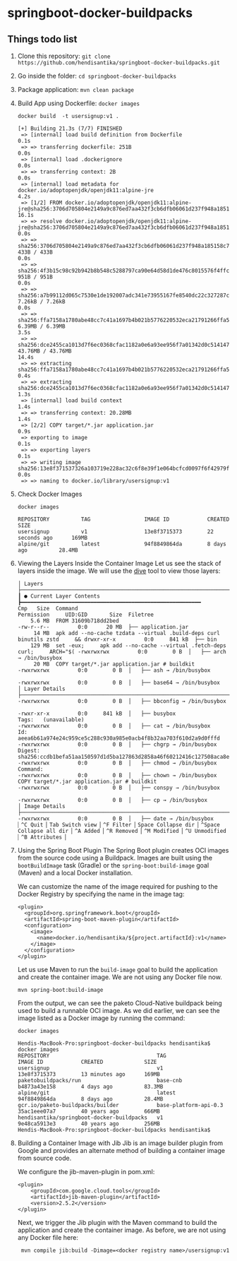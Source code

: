 # springboot-docker-buildpacks
## Things todo list
1. Clone this repository: `git clone https://github.com/hendisantika/springboot-docker-buildpacks.git`
2. Go inside the folder: `cd springboot-docker-buildpacks`
3. Package application: `mvn clean package`
4. Build App using Dockerfile: `docker images`
    ```docker
    docker build  -t usersignup:v1 .
    
    [+] Building 21.3s (7/7) FINISHED                                                                                                                                           
     => [internal] load build definition from Dockerfile                                                                                                                   0.1s
     => => transferring dockerfile: 251B                                                                                                                                   0.0s
     => [internal] load .dockerignore                                                                                                                                      0.0s
     => => transferring context: 2B                                                                                                                                        0.0s
     => [internal] load metadata for docker.io/adoptopenjdk/openjdk11:alpine-jre                                                                                           4.2s
     => [1/2] FROM docker.io/adoptopenjdk/openjdk11:alpine-jre@sha256:3706d705804e2149a9c876ed7aa432f3cb6dfb06061d237f948a185158c71a4c                                    16.1s
     => => resolve docker.io/adoptopenjdk/openjdk11:alpine-jre@sha256:3706d705804e2149a9c876ed7aa432f3cb6dfb06061d237f948a185158c71a4c                                     0.0s
     => => sha256:3706d705804e2149a9c876ed7aa432f3cb6dfb06061d237f948a185158c71a4c 433B / 433B                                                                             0.0s
     => => sha256:4f3b15c98c92b942b8b548c5288797ca90e64d58d1de476c8015576f4ffc1e0f 951B / 951B                                                                             0.0s
     => => sha256:a7b99112d065c7530e1de192007adc341e73955167fe8540dc22c327287ca9eb 7.26kB / 7.26kB                                                                         0.0s
     => => sha256:ffa7158a1780abe48cc7c41a1697b4b021b5776220532eca21791266ffa5b860 6.39MB / 6.39MB                                                                         3.5s
     => => sha256:dce2455ca1013d7f6ec0368cfac1182a0e6a93ee956f7a01342d0c514147478f 43.76MB / 43.76MB                                                                      14.4s
     => => extracting sha256:ffa7158a1780abe48cc7c41a1697b4b021b5776220532eca21791266ffa5b860                                                                              0.4s
     => => extracting sha256:dce2455ca1013d7f6ec0368cfac1182a0e6a93ee956f7a01342d0c514147478f                                                                              1.3s
     => [internal] load build context                                                                                                                                      1.4s
     => => transferring context: 20.28MB                                                                                                                                   1.4s
     => [2/2] COPY target/*.jar application.jar                                                                                                                            0.9s
     => exporting to image                                                                                                                                                 0.1s
     => => exporting layers                                                                                                                                                0.1s
     => => writing image sha256:13e8f371537326a103719e228ac32c6f8e39f1e064bcfcd0097f6f42979fe823                                                                           0.0s
     => => naming to docker.io/library/usersignup:v1 
    ```
5. Check Docker Images
    ```docker
    docker images 
    
    REPOSITORY          TAG                 IMAGE ID            CREATED             SIZE
    usersignup          v1                  13e8f3715373        22 seconds ago      169MB
    alpine/git          latest              94f8849864da        8 days ago          28.4MB
    ```
6. Viewing the Layers Inside the Container Image
Let us see the stack of layers inside the image. We will use the [dive](https://github.com/wagoodman/dive) tool to view those layers:
    ```shell script
    │ Layers ├─────────────────────────────────────────────────────────────────────────── ┃ ● Current Layer Contents ┣━━━━━━━━━━━━━━━━━━━━━━━━━━━━━━━━━━━━━━━━━━━━━━━━━━━━━━━━━
    Cmp   Size  Command                                                                   Permission     UID:GID       Size  Filetree
        5.6 MB  FROM 31609b718dd2bed                                                      -rw-r--r--         0:0      20 MB  ├── application.jar
         14 MB  apk add --no-cache tzdata --virtual .build-deps curl binutils zstd     && drwxr-xr-x         0:0     841 kB  ├── bin                    
        129 MB  set -eux;     apk add --no-cache --virtual .fetch-deps curl;     ARCH="$( -rwxrwxrwx         0:0        0 B  │   ├── arch → /bin/busybox
         20 MB  COPY target/*.jar application.jar # buildkit                              -rwxrwxrwx         0:0        0 B  │   ├── ash → /bin/busybox   
                                                                                          -rwxrwxrwx         0:0        0 B  │   ├── base64 → /bin/busybox  
    │ Layer Details ├──────────────────────────────────────────────────────────────────── -rwxrwxrwx         0:0        0 B  │   ├── bbconfig → /bin/busybox
                                                                                          -rwxr-xr-x         0:0     841 kB  │   ├── busybox           
    Tags:   (unavailable)                                                                 -rwxrwxrwx         0:0        0 B  │   ├── cat → /bin/busybox  
    Id:     aeea6b61a974e24c959ce5c288c930a985e0acb4f8b32aa703f610d2a9d0fffd              -rwxrwxrwx         0:0        0 B  │   ├── chgrp → /bin/busybox
    Digest: sha256:ccdb1befa51aa150597d1d5ba127863d2858a46f60212416c127508aca8e27ee       -rwxrwxrwx         0:0        0 B  │   ├── chmod → /bin/busybox
    Command:                                                                              -rwxrwxrwx         0:0        0 B  │   ├── chown → /bin/busybox 
    COPY target/*.jar application.jar # buildkit                                          -rwxrwxrwx         0:0        0 B  │   ├── conspy → /bin/busybox
                                                                                          -rwxrwxrwx         0:0        0 B  │   ├── cp → /bin/busybox  
    │ Image Details ├──────────────────────────────────────────────────────────────────── -rwxrwxrwx         0:0        0 B  │   ├── date → /bin/busybox
    ▏^C Quit ▏Tab Switch view ▏^F Filter ▏Space Collapse dir ▏^Space Collapse all dir ▏^A Added ▏^R Removed ▏^M Modified ▏^U Unmodified ▏^B Attributes ▏                        
    ```
 7. Using the Spring Boot Plugin
    The Spring Boot plugin creates OCI images from the source code using a Buildpack. Images are built using the `bootBuildImage` task (Gradle) or the `spring-boot:build-image` goal (Maven) and a local Docker installation.
 
    We can customize the name of the image required for pushing to the Docker Registry by specifying the name in the image tag:
    ```shell script
    <plugin>
      <groupId>org.springframework.boot</groupId>
      <artifactId>spring-boot-maven-plugin</artifactId>
      <configuration>
        <image>
          <name>docker.io/hendisantika/${project.artifactId}:v1</name>
        </image>
      </configuration>
    </plugin>
    ```
    
    Let us use Maven to run the `build-image` goal to build the application and create the container image. We are not using any Docker file now.
    ```shell script
    mvn spring-boot:build-image
    ```
    
    From the output, we can see the paketo Cloud-Native buildpack being used to build a runnable OCI image. As we did earlier, we can see the image listed as a Docker image by running the command:
    ```docker
    docker images 
    
    Hendis-MacBook-Pro:springboot-docker-buildpacks hendisantika$ docker images 
    REPOSITORY                                  TAG                     IMAGE ID            CREATED             SIZE
    usersignup                                  v1                      13e8f3715373        13 minutes ago      169MB
    paketobuildpacks/run                        base-cnb                b4873a43e158        4 days ago          83.3MB
    alpine/git                                  latest                  94f8849864da        8 days ago          28.4MB
    gcr.io/paketo-buildpacks/builder            base-platform-api-0.3   35ac1eee07a7        40 years ago        666MB
    hendisantika/springboot-docker-buildpacks   v1                      9e48ca5913e3        40 years ago        256MB
    Hendis-MacBook-Pro:springboot-docker-buildpacks hendisantika$ 

    ```
8. Building a Container Image with Jib
    Jib is an image builder plugin from Google and provides an alternate method of building a container image from source code.

    We configure the jib-maven-plugin in pom.xml:
    ```shell script
    <plugin>
        <groupId>com.google.cloud.tools</groupId>
        <artifactId>jib-maven-plugin</artifactId>
        <version>2.5.2</version>
   </plugin>
    ```
   
   Next, we trigger the Jib plugin with the Maven command to build the application and create the container image. As before, we are not using any Docker file here:
   ```docker
    mvn compile jib:build -Dimage=<docker registry name>/usersignup:v1
    ```